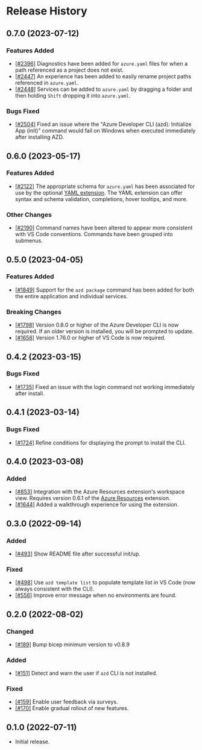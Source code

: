 # Release History

## 0.7.0 (2023-07-12)

### Features Added

- [[#2396]](https://github.com/Azure/azure-dev/pull/2396) Diagnostics have been added for `azure.yaml` files for when a path referenced as a project does not exist.
- [[#2447]](https://github.com/Azure/azure-dev/pull/2447) An experience has been added to easily rename project paths referenced in `azure.yaml`.
- [[#2448]](https://github.com/Azure/azure-dev/pull/2448) Services can be added to `azure.yaml` by dragging a folder and then holding `Shift` dropping it into `azure.yaml`.

### Bugs Fixed

- [[#2504]](https://github.com/Azure/azure-dev/pull/2504) Fixed an issue where the "Azure Developer CLI (azd): Initialize App (init)" command would fail on Windows when executed immediately after installing AZD.

## 0.6.0 (2023-05-17)

### Features Added

- [[#2122]](https://github.com/Azure/azure-dev/pull/2122) The appropriate schema for `azure.yaml` has been associated for use by the optional [YAML extension](https://marketplace.visualstudio.com/items?itemName=redhat.vscode-yaml). The YAML extension can offer syntax and schema validation, completions, hover tooltips, and more.

### Other Changes

- [[#2190]](https://github.com/Azure/azure-dev/pull/2190) Command names have been altered to appear more consistent with VS Code conventions. Commands have been grouped into submenus.

## 0.5.0 (2023-04-05)

### Features Added

- [[#1849]](https://github.com/Azure/azure-dev/pull/1849) Support for the `azd package` command has been added for both the entire application and individual services.

### Breaking Changes

- [[#1798]](https://github.com/Azure/azure-dev/pull/1798) Version 0.8.0 or higher of the Azure Developer CLI is now required. If an older version is installed, you will be prompted to update.
- [[#1658]](https://github.com/Azure/azure-dev/pull/1658) Version 1.76.0 or higher of VS Code is now required.

## 0.4.2 (2023-03-15)

### Bugs Fixed

- [[#1735]](https://github.com/Azure/azure-dev/pull/1735) Fixed an issue with the login command not working immediately after install.

## 0.4.1 (2023-03-14)

### Bugs Fixed

- [[#1724]](https://github.com/Azure/azure-dev/pull/1724) Refine conditions for displaying the prompt to install the CLI.

## 0.4.0 (2023-03-08)

### Added

- [[#853]](https://github.com/Azure/azure-dev/pull/853) Integration with the Azure Resources extension's workspace view. Requires version 0.6.1 of the [Azure Resources](https://marketplace.visualstudio.com/items?itemName=ms-azuretools.vscode-azureresourcegroups) extension.
- [[#1644]](https://github.com/Azure/azure-dev/pull/1644) Added a walkthrough experience for using the extension.

## 0.3.0 (2022-09-14)

### Added

- [[#493]](https://github.com/Azure/azure-dev/pull/493) Show README file after successful init/up.

### Fixed

- [[#498]](https://github.com/Azure/azure-dev/pull/498) Use `azd template list` to populate template list in VS Code (now always consistent with the CLI).
- [[#556]](https://github.com/Azure/azure-dev/pull/556) Improve error message when no environments are found.

## 0.2.0 (2022-08-02)

### Changed

- [[#189]](https://github.com/Azure/azure-dev/pull/189) Bump bicep minimum version to v0.8.9

### Added

- [[#151]](https://github.com/Azure/azure-dev/pull/151) Detect and warn the user if `azd` CLI is not installed.

### Fixed

- [[#159]](https://github.com/Azure/azure-dev/pull/159) Enable user feedback via surveys.
- [[#170]](https://github.com/Azure/azure-dev/pull/170) Enable gradual rollout of new features.

## 0.1.0 (2022-07-11)

- Initial release.
